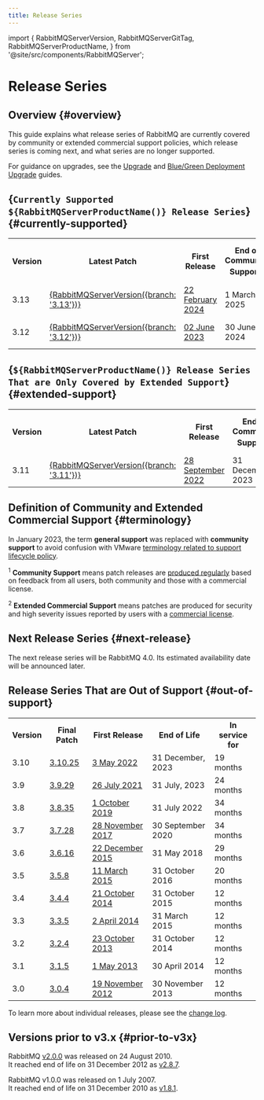 ```yaml
---
title: Release Series
---
```

<!--
Copyright (c) 2005-2024 Broadcom. All Rights Reserved. The term "Broadcom" refers to Broadcom Inc. and/or its subsidiaries.

All rights reserved. This program and the accompanying materials
are made available under the terms of the under the Apache License,
Version 2.0 (the "License”); you may not use this file except in compliance
with the License. You may obtain a copy of the License at

https://www.apache.org/licenses/LICENSE-2.0

Unless required by applicable law or agreed to in writing, software
distributed under the License is distributed on an "AS IS" BASIS,
WITHOUT WARRANTIES OR CONDITIONS OF ANY KIND, either express or implied.
See the License for the specific language governing permissions and
limitations under the License.
-->

import {
  RabbitMQServerVersion,
  RabbitMQServerGitTag,
  RabbitMQServerProductName,
} from '@site/src/components/RabbitMQServer';

# Release Series

## Overview {#overview}

This guide explains what release series of RabbitMQ are currently covered by
community or extended commercial support policies, which release series is coming next, and
what series are no longer supported.

For guidance on upgrades, see the [Upgrade](./upgrade) and
[Blue/Green Deployment Upgrade](./blue-green-upgrade) guides.

## {`Currently Supported ${RabbitMQServerProductName()} Release Series`} {#currently-supported}

<table class="release-series">
  <tr>
    <th>Version</th>
    <th>Latest Patch</th>
    <th>First Release</th>
    <th>End of Community Support<sup>1</sup></th>
    <th>End of Extended Commercial Support<sup>2</sup></th>
    <th>In service for</th>
  </tr>

  <tr>
    <td>3.13</td>
    <td><a href={`https://github.com/rabbitmq/rabbitmq-server/releases/tag/${RabbitMQServerGitTag({branch: '3.13'})}`} target="_blank" rel="noopener noreferrer">{RabbitMQServerVersion({branch: '3.13'})}</a></td>
    <td><a href="https://github.com/rabbitmq/rabbitmq-server/releases/tag/v3.13.0" target="_blank" rel="noopener noreferrer">22 February 2024</a></td>
    <td>1 March 2025</td>
    <td>1 September 2025</td>
    <td>18 months</td>
  </tr>

  <tr>
    <td>3.12</td>
    <td><a href={`https://github.com/rabbitmq/rabbitmq-server/releases/tag/${RabbitMQServerGitTag({branch: '3.12'})}`} target="_blank" rel="noopener noreferrer">{RabbitMQServerVersion({branch: '3.12'})}</a></td>
    <td><a href="https://github.com/rabbitmq/rabbitmq-server/releases/tag/v3.12.0" target="_blank" rel="noopener noreferrer">02 June 2023</a></td>
    <td>30 June 2024</td>
    <td>31 December 2024</td>
    <td>18 months</td>
  </tr>
</table>

## {`${RabbitMQServerProductName()} Release Series That are Only Covered by Extended Support`} {#extended-support}

<table class="release-series">
  <tr>
    <th>Version</th>
    <th>Latest Patch</th>
    <th>First Release</th>
    <th>End of Community Support<sup>1</sup></th>
    <th>End of Extended Commercial Support<sup>2</sup></th>
    <th>In service for</th>
  </tr>

  <tr>
    <td>3.11</td>
    <td><a href={`https://github.com/rabbitmq/rabbitmq-server/releases/tag/${RabbitMQServerGitTag({branch: '3.11'})}`} target="_blank" rel="noopener noreferrer">{RabbitMQServerVersion({branch: '3.11'})}</a></td>
    <td><a href="https://github.com/rabbitmq/rabbitmq-server/releases/tag/v3.11.0" target="_blank" rel="noopener noreferrer">28 September 2022</a></td>
    <td>31 December, 2023</td>
    <td>31 July, 2024</td>
    <td>22 months</td>
  </tr>
</table>


## Definition of Community and Extended Commercial Support {#terminology}

In January 2023, the term **general support** was replaced with **community support** to avoid confusion with
VMware [terminology related to support lifecycle policy](https://tanzu.vmware.com/support/lifecycle_policy).

<sup>1</sup> **Community Support** means patch releases are [produced regularly](./changelog) based on feedback from all users,
both community and those with a commercial license.

<sup>2</sup> **Extended Commercial Support** means patches are produced for security and high severity issues reported by users with a [commercial license](./contact#paid-support).


## Next Release Series {#next-release}

The next release series will be RabbitMQ 4.0. Its estimated availability date will be announced later.


## Release Series That are Out of Support {#out-of-support}

<table class="release-series">
  <tr>
    <th>Version</th>
    <th>Final Patch</th>
    <th>First Release</th>
    <th>End of Life</th>
    <th>In service for</th>
  </tr>

  <tr>
    <td>3.10</td>
    <td><a href="https://github.com/rabbitmq/rabbitmq-server/releases/tag/v3.10.25" target="_blank" rel="noopener noreferrer">3.10.25</a></td>
    <td><a href="https://github.com/rabbitmq/rabbitmq-server/releases/tag/v3.10.0" target="_blank" rel="noopener noreferrer">3 May 2022</a></td>
    <td>31 December, 2023</td>
    <td>19 months</td>
  </tr>

  <tr>
    <td>3.9</td>
    <td><a href="https://github.com/rabbitmq/rabbitmq-server/releases/tag/v3.9.29" target="_blank" rel="noopener noreferrer">3.9.29</a></td>
    <td><a href="https://github.com/rabbitmq/rabbitmq-server/releases/tag/v3.9.0" target="_blank" rel="noopener noreferrer">26 July 2021</a></td>
    <td>31 July, 2023</td>
    <td>24 months</td>
  </tr>

  <tr>
    <td>3.8</td>
    <td><a href="https://github.com/rabbitmq/rabbitmq-server/releases/tag/v3.8.35" target="_blank" rel="noopener noreferrer">3.8.35</a></td>
    <td><a href="https://github.com/rabbitmq/rabbitmq-server/releases/tag/v3.8.0" target="_blank" rel="noopener noreferrer">1 October 2019</a></td>
    <td>31 July 2022</td>
    <td>34 months</td>
  </tr>

  <tr>
    <td>3.7</td>
    <td><a href="https://github.com/rabbitmq/rabbitmq-server/releases/tag/v3.7.28" target="_blank" rel="noopener noreferrer">3.7.28</a></td>
    <td><a href="https://github.com/rabbitmq/rabbitmq-server/releases/tag/v3.7.0" target="_blank" rel="noopener noreferrer">28 November 2017</a></td>
    <td>30 September 2020</td>
    <td>34 months</td>
  </tr>

  <tr>
    <td>3.6</td>
    <td><a href="https://github.com/rabbitmq/rabbitmq-server/releases/tag/rabbitmq_v3_6_16" target="_blank" rel="noopener noreferrer">3.6.16</a></td>
    <td><a href="https://github.com/rabbitmq/rabbitmq-server/releases/tag/rabbitmq_v3_6_0" target="_blank" rel="noopener noreferrer">22 December 2015</a></td>
    <td>31 May 2018</td>
    <td>29 months</td>
  </tr>

  <tr>
    <td>3.5</td>
    <td><a href="https://github.com/rabbitmq/rabbitmq-server/releases/tag/rabbitmq_v3_5_8" target="_blank" rel="noopener noreferrer">3.5.8</a></td>
    <td><a href="https://github.com/rabbitmq/rabbitmq-server/releases/tag/rabbitmq_v3_5_0" target="_blank" rel="noopener noreferrer">11 March 2015</a></td>
    <td>31 October 2016</td>
    <td>20 months</td>
  </tr>

  <tr>
    <td>3.4</td>
    <td><a href="https://github.com/rabbitmq/rabbitmq-server/releases/tag/rabbitmq_v3_4_4" target="_blank" rel="noopener noreferrer">3.4.4</a></td>
    <td><a href="https://github.com/rabbitmq/rabbitmq-server/releases/tag/rabbitmq_v3_4_0" target="_blank" rel="noopener noreferrer">21 October 2014</a></td>
    <td>31 October 2015</td>
    <td>12 months</td>
  </tr>

  <tr>
    <td>3.3</td>
    <td><a href="https://github.com/rabbitmq/rabbitmq-server/releases/tag/rabbitmq_v3_3_5" target="_blank" rel="noopener noreferrer">3.3.5</a></td>
    <td><a href="https://github.com/rabbitmq/rabbitmq-server/releases/tag/rabbitmq_v3_3_0" target="_blank" rel="noopener noreferrer">2 April 2014</a></td>
    <td>31 March 2015</td>
    <td>12 months</td>
  </tr>

  <tr>
    <td>3.2</td>
    <td><a href="https://github.com/rabbitmq/rabbitmq-server/releases/tag/rabbitmq_v3_2_4" target="_blank" rel="noopener noreferrer">3.2.4</a></td>
    <td><a href="https://github.com/rabbitmq/rabbitmq-server/releases/tag/rabbitmq_v3_2_0" target="_blank" rel="noopener noreferrer">23 October 2013</a></td>
    <td>31 October 2014</td>
    <td>12 months</td>
  </tr>

  <tr>
    <td>3.1</td>
    <td><a href="https://github.com/rabbitmq/rabbitmq-server/releases/tag/rabbitmq_v3_1_5" target="_blank" rel="noopener noreferrer">3.1.5</a></td>
    <td><a href="https://github.com/rabbitmq/rabbitmq-server/releases/tag/rabbitmq_v3_1_0" target="_blank" rel="noopener noreferrer">1 May 2013</a></td>
    <td>30 April 2014</td>
    <td>12 months</td>
  </tr>

  <tr>
    <td>3.0</td>
    <td><a href="https://github.com/rabbitmq/rabbitmq-server/releases/tag/rabbitmq_v3_0_4" target="_blank" rel="noopener noreferrer">3.0.4</a></td>
    <td><a href="https://github.com/rabbitmq/rabbitmq-server/releases/tag/rabbitmq_v3_0_0" target="_blank" rel="noopener noreferrer">19 November 2012</a></td>
    <td>30 November 2013</td>
    <td>12 months</td>
  </tr>
</table>

To learn more about individual releases, please see the [change log](./changelog).


## Versions prior to v3.x {#prior-to-v3x}

RabbitMQ <a href="https://github.com/rabbitmq/rabbitmq-server/releases/tag/rabbitmq_v2_0_0" target="_blank" rel="noopener noreferrer">v2.0.0</a> was released on 24 August 2010.
<br />It reached end of life on 31 December 2012 as <a href="https://github.com/rabbitmq/rabbitmq-server/releases/tag/rabbitmq_v2_8_7" target="_blank" rel="noopener noreferrer">v2.8.7</a>.

RabbitMQ v1.0.0 was released on 1 July 2007.
<br />It reached end of life on 31 December 2010 as <a href="https://github.com/rabbitmq/rabbitmq-server/releases/tag/rabbitmq_v1_8_1" target="_blank" rel="noopener noreferrer">v1.8.1</a>.
